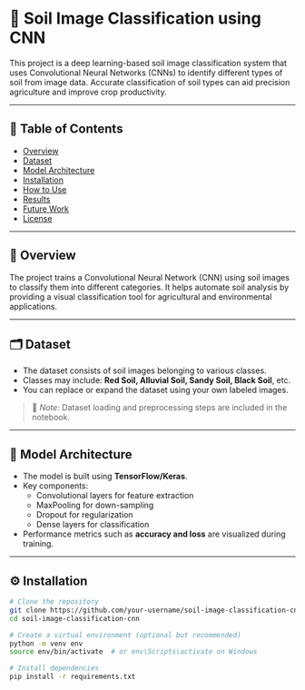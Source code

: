 # 🌱 Soil Image Classification using CNN

This project is a deep learning-based soil image classification system that uses Convolutional Neural Networks (CNNs) to identify different types of soil from image data. Accurate classification of soil types can aid precision agriculture and improve crop productivity.

---

## 📌 Table of Contents
- [Overview](#overview)
- [Dataset](#dataset)
- [Model Architecture](#model-architecture)
- [Installation](#installation)
- [How to Use](#how-to-use)
- [Results](#results)
- [Future Work](#future-work)
- [License](#license)

---

## 📖 Overview
The project trains a Convolutional Neural Network (CNN) using soil images to classify them into different categories. It helps automate soil analysis by providing a visual classification tool for agricultural and environmental applications.

---

## 🗂 Dataset
- The dataset consists of soil images belonging to various classes.
- Classes may include: **Red Soil, Alluvial Soil, Sandy Soil, Black Soil**, etc.
- You can replace or expand the dataset using your own labeled images.
> 🔸 *Note:* Dataset loading and preprocessing steps are included in the notebook.

---

## 🧠 Model Architecture
- The model is built using **TensorFlow/Keras**.
- Key components:
  - Convolutional layers for feature extraction
  - MaxPooling for down-sampling
  - Dropout for regularization
  - Dense layers for classification
- Performance metrics such as **accuracy and loss** are visualized during training.

---

## ⚙️ Installation

```bash
# Clone the repository
git clone https://github.com/your-username/soil-image-classification-cnn.git
cd soil-image-classification-cnn

# Create a virtual environment (optional but recommended)
python -m venv env
source env/bin/activate  # or env\Scripts\activate on Windows

# Install dependencies
pip install -r requirements.txt
